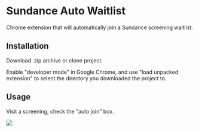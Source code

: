 # Sundance Auto Waitlist

Chrome extension that will automatically join a Sundance screening waitlist.

## Installation

Download .zip archive or clone project.

Enable "developer mode" in Google Chrome, and use "load unpacked extension" to select the directory you downloaded the project to.

## Usage

Visit a screening, check the "auto join" box.

![](http://cl.ly/image/2Y0h1z1q163D/download/auto-join-button.png)